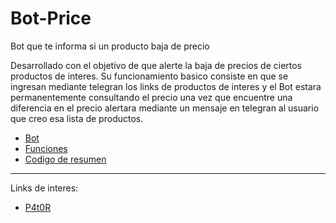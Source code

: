 # Bot-Price
Bot que te informa si un producto baja de precio

Desarrollado con el objetivo de que alerte la baja de precios de ciertos productos de interes.
Su funcionamiento basico consiste en que se ingresan mediante telegran los links de productos de interes y el Bot estara permanentemente consultando el precio una vez que encuentre una diferencia en el precio alertara mediante un mensaje en telegran al usuario que creo esa lista de productos.


* [Bot](https://github.com/P4t0R/Bot-Price/blob/main/bot_price.py)
* [Funciones](https://github.com/P4t0R/Bot-Price/blob/main/functions.py)
* [Codigo de resumen](https://github.com/P4t0R/Bot-Price/blob/main/Bot_Precio.ipynb)

---

Links de interes: 


* [P4t0R](https://github.com/P4t0R)
